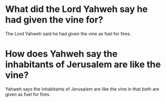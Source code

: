# What did the Lord Yahweh say he had given the vine for?

The Lord Yahweh said he had given the vine as fuel for fires.

# How does Yahweh say the inhabitants of Jerusalem are like the vine?

Yahweh says the inhabitants of Jerusalem are like the vine in that both are given as fuel for fires.
